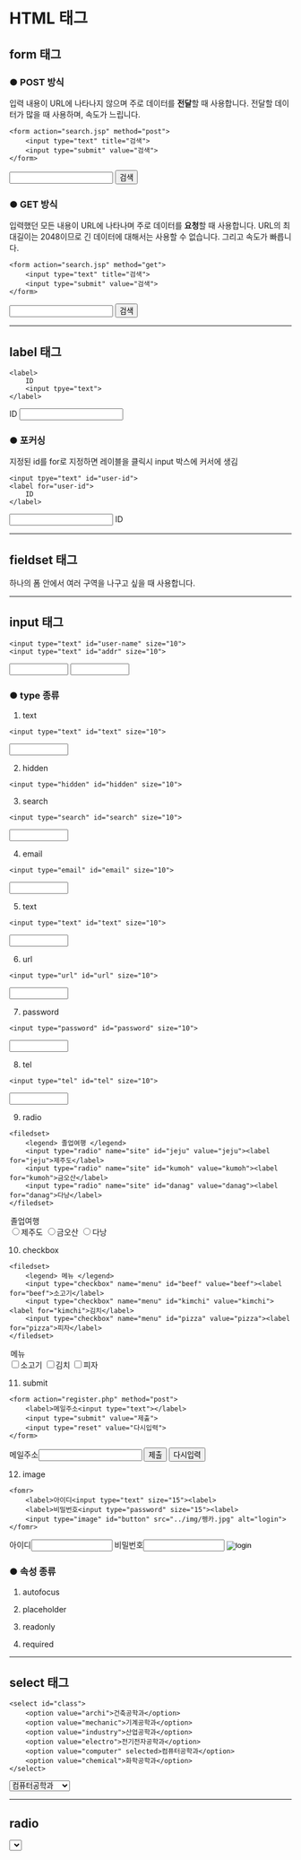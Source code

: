 HTML 태그
===

## form 태그

### ● POST 방식

입력 내용이 URL에 나타나지 않으며 주로 데이터를 **전달**할 때 사용합니다.
전달할 데이터가 많을 때 사용하며, 속도가 느립니다.

~~~
<form action="search.jsp" method="post">
    <input type="text" title="검색">
    <input type="submit" value="검색">
</form>
~~~

<form action="search.jsp" method="post">
    <input type="text" title="검색">
    <input type="submit" value="검색">
</form>

### ● GET 방식

입력했던 모든 내용이 URL에 나타나며 주로 데이터를 **요청**할 때 사용합니다.
URL의 최대길이는 2048이므로 긴 데이터에 대해서는 사용할 수 없습니다. 그리고 속도가 빠릅니다.

~~~
<form action="search.jsp" method="get">
    <input type="text" title="검색">
    <input type="submit" value="검색">
</form>
~~~

<form action="search.jsp" method="get">
    <input type="text" title="검색">
    <input type="submit" value="검색">
</form>

---

## label 태그

~~~
<label>
    ID
    <input tpye="text">
</label>
~~~

<label>
    ID
    <input tpye="text">
</label>


### ● 포커싱

지정된 id를 for로 지정하면 레이블을 클릭시 input 박스에 커서에 생김

~~~
<input tpye="text" id="user-id">
<label for="user-id">
    ID
</label>
~~~

<input tpye="text" id="user-id">
<label for="user-id">
    ID
</label>

---

## fieldset 태그

하나의 폼 안에서 여러 구역을 나구고 싶을 때 사용합니다.

---

## input 태그

~~~
<input type="text" id="user-name" size="10">
<input type="text" id="addr" size="10">
~~~

<input type="text" id="user-name" size="10">
<input type="text" id="addr" size="10">

### ● type 종류

1. text
~~~
<input type="text" id="text" size="10">
~~~
<input type="text" id="text" size="10">

2. hidden
~~~
<input type="hidden" id="hidden" size="10">
~~~
<input type="hidden" id="hidden" size="10">

3. search
~~~
<input type="search" id="search" size="10">
~~~
<input type="search" id="search" size="10">

4. email
~~~
<input type="email" id="email" size="10">
~~~
<input type="email" id="email" size="10">

5. text
~~~
<input type="text" id="text" size="10">
~~~
<input type="text" id="text" size="10">

6. url
~~~
<input type="url" id="url" size="10">
~~~
<input type="url" id="url" size="10">

7. password
~~~
<input type="password" id="password" size="10">
~~~
<input type="password" id="password" size="10">

8. tel
~~~
<input type="tel" id="tel" size="10">
~~~
<input type="tel" id="tel" size="10">

9. radio

~~~
<filedset>
    <legend> 졸업여행 </legend>
    <input type="radio" name="site" id="jeju" value="jeju"><label for="jeju">제주도</label> 
    <input type="radio" name="site" id="kumoh" value="kumoh"><label for="kumoh">금오산</label> 
    <input type="radio" name="site" id="danag" value="danag"><label for="danag">다낭</label> 
</filedset>
~~~

<filedset>
    <legend> 졸업여행 </legend>
    <input type="radio" name="site" id="jeju" value="jeju"><label for="jeju">제주도</label> 
    <input type="radio" name="site" id="kumoh" value="kumoh"><label for="kumoh">금오산</label> 
    <input type="radio" name="site" id="danag" value="danag"><label for="danag">다낭</label> 
</filedset>

10. checkbox

~~~
<filedset>
    <legend> 메뉴 </legend>
    <input type="checkbox" name="menu" id="beef" value="beef"><label for="beef">소고기</label> 
    <input type="checkbox" name="menu" id="kimchi" value="kimchi"><label for="kimchi">김치</label> 
    <input type="checkbox" name="menu" id="pizza" value="pizza"><label for="pizza">피자</label> 
</filedset>
~~~

<filedset>
    <legend> 메뉴 </legend>
    <input type="checkbox" name="menu" id="beef" value="beef"><label for="beef">소고기</label> 
    <input type="checkbox" name="menu" id="kimchi" value="kimchi"><label for="kimchi">김치</label> 
    <input type="checkbox" name="menu" id="pizza" value="pizza"><label for="pizza">피자</label> 
</filedset>

11. submit

~~~
<form action="register.php" method="post">
    <label>메일주소<input type="text"></label>
    <input type="submit" value="제출">
    <input type="reset" value="다시입력">
</form>
~~~

<form action="register.php" method="post">
    <label>메일주소<input type="text"></label>
    <input type="submit" value="제출">
    <input type="reset" value="다시입력">
</form>

12. image

~~~
<fomr>
    <label>아이디<input type="text" size="15"><label>
    <label>비밀번호<input type="password" size="15"><label>
    <input type="image" id="button" src="../img/펭카.jpg" alt="login">
</fomr>
~~~

<fomr>
    <label>아이디<input type="text" size="15"><label>
    <label>비밀번호<input type="password" size="15"><label>
    <input type="image" id="button" src="../img/펭카.jpg" alt="login">
</fomr>

### ● 속성 종류

1. autofocus

2. placeholder

3. readonly

4. required

---

## select 태그

~~~
<select id="class">
    <option value="archi">건축공학과</option>
    <option value="mechanic">기계공학과</option>
    <option value="industry">산업공학과</option>
    <option value="electro">전기전자공학과</option>
    <option value="computer" selected>컴퓨터공학과</option>
    <option value="chemical">화학공학과</option>
</select>
~~~

<select id="class">
    <option value="archi">건축공학과</option>
    <option value="mechanic">기계공학과</option>
    <option value="industry">산업공학과</option>
    <option value="electro">전기전자공학과</option>
    <option value="computer" selected>컴퓨터공학과</option>
    <option value="chemical">화학공학과</option>
</select>

---

## radio

<select id="sexual">
<input type="radio" name="chk_info" value="HTML">HTML
<input type="radio" name="chk_info" value="CSS">CSS
<input type="radio" name="chk_info" value="웹디자인">웹디자인
</select>

